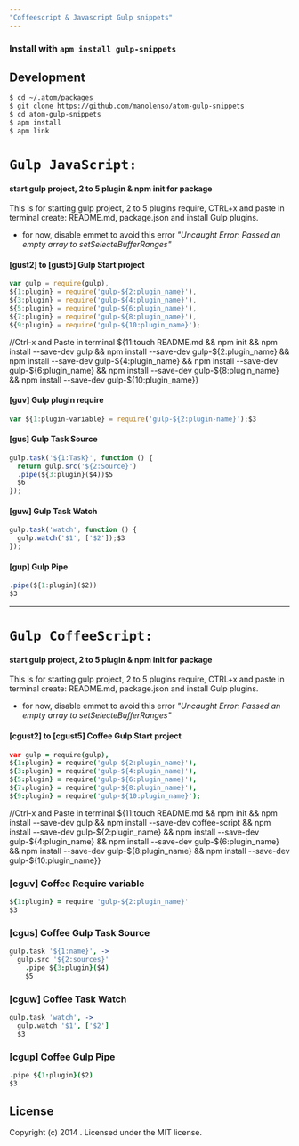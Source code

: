 ```yaml
---
"Coffeescript & Javascript Gulp snippets"
---
```


### Install with `apm install gulp-snippets`

## Development
```sh
$ cd ~/.atom/packages
$ git clone https://github.com/manolenso/atom-gulp-snippets
$ cd atom-gulp-snippets
$ apm install
$ apm link
```

# `Gulp JavaScript:`

#### start gulp project, 2 to 5 plugin & npm init for package
This is for starting gulp project, 2 to 5 plugins require,
CTRL+x and paste in terminal create: README.md, package.json
and install Gulp plugins.

* for now,  disable emmet to avoid this error
 _"Uncaught Error: Passed an empty array to setSelecteBufferRanges"_

#### [gust2] to [gust5] Gulp Start project


```javascript
var gulp = require(gulp),
${1:plugin} = require('gulp-${2:plugin_name}'),
${3:plugin} = require('gulp-${4:plugin_name}'),
${5:plugin} = require('gulp-${6:plugin_name}'),
${7:plugin} = require('gulp-${8:plugin_name}'),
${9:plugin} = require('gulp-${10:plugin_name}');
```

//Ctrl-x and Paste in terminal
${11:touch README.md &&
npm init &&
npm install --save-dev gulp &&
npm install --save-dev gulp-${2:plugin_name} &&
npm install --save-dev gulp-${4:plugin_name} &&
npm install --save-dev gulp-${6:plugin_name} &&
npm install --save-dev gulp-${8:plugin_name} &&
npm install --save-dev gulp-${10:plugin_name}}



#### [guv] Gulp plugin require

```javascript
var ${1:plugin-variable} = require('gulp-${2:plugin-name}');$3
```
#### [gus] Gulp Task Source

```javascript
gulp.task('${1:Task}', function () {
  return gulp.src('${2:Source}')
  .pipe(${3:plugin}($4))$5
  $6
});
```
#### [guw] Gulp Task Watch

```javascript
gulp.task('watch', function () {
  gulp.watch('$1', ['$2']);$3
});
```

#### [gup] Gulp Pipe

```javascript
.pipe(${1:plugin}($2))
$3
```

----
# `Gulp CoffeeScript:`

#### start gulp project, 2 to 5 plugin & npm init for package
This is for starting gulp project, 2 to 5 plugins require,
CTRL+x and paste in terminal create: README.md, package.json
and install Gulp plugins.

* for now,  disable emmet to avoid this error
 _"Uncaught Error: Passed an empty array to setSelecteBufferRanges"_

#### [cgust2] to [cgust5] Coffee Gulp Start project

```coffeescript
var gulp = require(gulp),
${1:plugin} = require('gulp-${2:plugin_name}'),
${3:plugin} = require('gulp-${4:plugin_name}'),
${5:plugin} = require('gulp-${6:plugin_name}'),
${7:plugin} = require('gulp-${8:plugin_name}'),
${9:plugin} = require('gulp-${10:plugin_name}');
```

//Ctrl-x and Paste in terminal
${11:touch README.md &&
npm init &&
npm install --save-dev gulp &&
npm install --save-dev coffee-script &&
npm install --save-dev gulp-${2:plugin_name} &&
npm install --save-dev gulp-${4:plugin_name} &&
npm install --save-dev gulp-${6:plugin_name} &&
npm install --save-dev gulp-${8:plugin_name} &&
npm install --save-dev gulp-${10:plugin_name}}

### [cguv] Coffee Require variable

```coffeescript
${1:plugin} = require 'gulp-${2:plugin_name}'
$3
```

### [cgus] Coffee Gulp Task Source

```coffeescript
gulp.task '${1:name}', ->
  gulp.src '${2:sources}'
    .pipe ${3:plugin}($4)
    $5
```

### [cguw] Coffee Task Watch

```coffeescript
gulp.task 'watch', ->
  gulp.watch '$1', ['$2']
  $3
```

### [cgup] Coffee Gulp Pipe

```coffeescript
.pipe ${1:plugin}($2)
$3
```

## License
Copyright (c) 2014 . Licensed under the MIT license.
